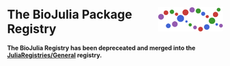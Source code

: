 # <img align="right" src="./sticker.svg" width="30%"> The BioJulia Package Registry

**The BioJulia Registry has been depreceated and merged into the [JuliaRegistries/General](https://github.com/JuliaRegistries/General) registry.**
